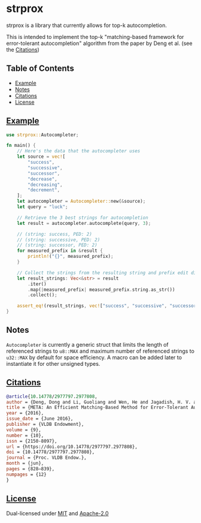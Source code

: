 # strprox

strprox is a library that currently allows for top-k autocompletion.

This is intended to implement the top-k "matching-based framework for error-tolerant autocompletion" algorithm from the paper by Deng et al. (see the [Citations](#citations))

## Table of Contents
- [Example](#example)
- [Notes](#notes)
- [Citations](#citations)
- [License](#license)

## [Example](#example)

```rust
use strprox::Autocompleter;

fn main() {
    // Here's the data that the autocompleter uses
    let source = vec![
        "success",
        "successive",
        "successor",
        "decrease",
        "decreasing",
        "decrement",
    ];
    let autocompleter = Autocompleter::new(&source);
    let query = "luck";

    // Retrieve the 3 best strings for autocompletion
    let result = autocompleter.autocomplete(query, 3);

    // (string: success, PED: 2)
    // (string: successive, PED: 2)
    // (string: successor, PED: 2)
    for measured_prefix in &result {
        println!("{}", measured_prefix);
    }

    // Collect the strings from the resulting string and prefix edit distance combination
    let result_strings: Vec<&str> = result
        .iter()
        .map(|measured_prefix| measured_prefix.string.as_str())
        .collect();

    assert_eq!(result_strings, vec!["success", "successive", "successor"]);
}
```

## Notes

`Autocompleter` is currently a generic struct that limits the length of referenced strings to `u8::MAX` and maximum number of referenced strings to `u32::MAX` by default for space efficiency. A macro can be added later to instantiate it for other unsigned types.

## [Citations](#citations)
```bibtex
@article{10.14778/2977797.2977808,
author = {Deng, Dong and Li, Guoliang and Wen, He and Jagadish, H. V. and Feng, Jianhua},
title = {META: An Efficient Matching-Based Method for Error-Tolerant Autocompletion},
year = {2016},
issue_date = {June 2016},
publisher = {VLDB Endowment},
volume = {9},
number = {10},
issn = {2150-8097},
url = {https://doi.org/10.14778/2977797.2977808},
doi = {10.14778/2977797.2977808},
journal = {Proc. VLDB Endow.},
month = {jun},
pages = {828–839},
numpages = {12}
}
```

## [License](#license)
Dual-licensed under [MIT](LICENSE-MIT) and [Apache-2.0](LICENSE-APACHE)